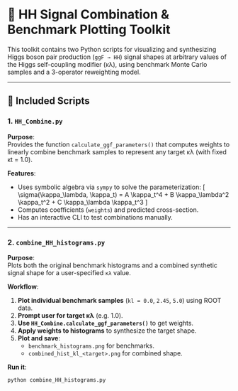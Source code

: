 # 🧪 HH Signal Combination & Benchmark Plotting Toolkit

This toolkit contains two Python scripts for visualizing and synthesizing Higgs boson pair production (`ggF → HH`) signal shapes at arbitrary values of the Higgs self-coupling modifier (κλ), using benchmark Monte Carlo samples and a 3-operator reweighting model.

---

## 📜 Included Scripts

### 1. `HH_Combine.py`

**Purpose**:  
Provides the function `calculate_ggf_parameters()` that computes weights to linearly combine benchmark samples to represent any target κλ (with fixed κt = 1.0).

**Features**:
- Uses symbolic algebra via `sympy` to solve the parameterization:
  \[
  \sigma(\kappa_\lambda, \kappa_t) = A \kappa_t^4 + B \kappa_\lambda^2 \kappa_t^2 + C \kappa_\lambda \kappa_t^3
  \]
- Computes coefficients (`weights`) and predicted cross-section.
- Has an interactive CLI to test combinations manually.

---

### 2. `combine_HH_histograms.py`

**Purpose**:  
Plots both the original benchmark histograms and a combined synthetic signal shape for a user-specified `κλ` value.

**Workflow**:
1. **Plot individual benchmark samples** (`kl = 0.0`, `2.45`, `5.0`) using ROOT data.
2. **Prompt user for target κλ** (e.g. 1.0).
3. **Use `HH_Combine.calculate_ggf_parameters()`** to get weights.
4. **Apply weights to histograms** to synthesize the target shape.
5. **Plot and save**:
   - `benchmark_histograms.png` for benchmarks.
   - `combined_hist_kl_<target>.png` for combined shape.

**Run it**:
```bash
python combine_HH_histograms.py
```